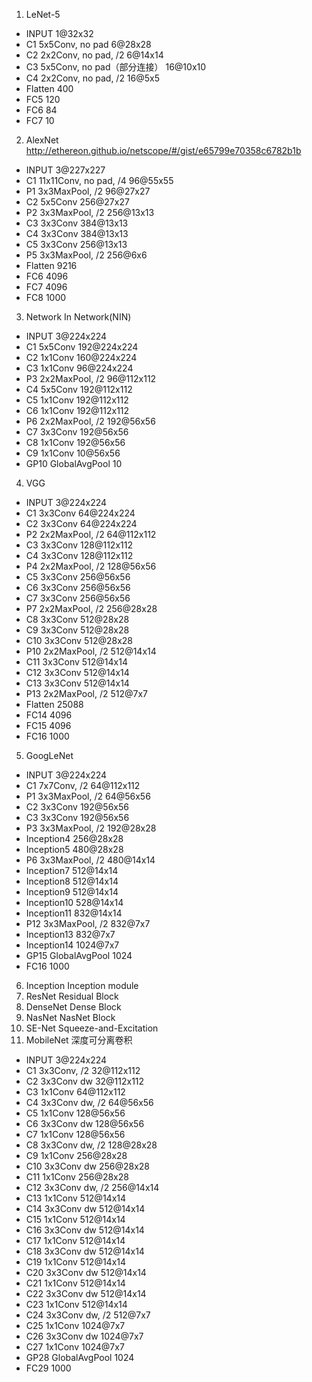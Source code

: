 1. LeNet-5

- INPUT  1@32x32
- C1  5x5Conv, no pad  6@28x28
- C2  2x2Conv, no pad, /2  6@14x14
- C3  5x5Conv, no pad（部分连接）  16@10x10
- C4  2x2Conv, no pad, /2  16@5x5
- Flatten  400
- FC5  120
- FC6  84
- FC7  10

2. AlexNet
http://ethereon.github.io/netscope/#/gist/e65799e70358c6782b1b

- INPUT  3@227x227
- C1  11x11Conv, no pad, /4  96@55x55
- P1  3x3MaxPool, /2  96@27x27
- C2  5x5Conv  256@27x27
- P2  3x3MaxPool, /2  256@13x13
- C3  3x3Conv  384@13x13
- C4  3x3Conv  384@13x13
- C5  3x3Conv  256@13x13
- P5  3x3MaxPool, /2  256@6x6
- Flatten  9216
- FC6  4096
- FC7  4096
- FC8  1000

3. Network In Network(NIN)

- INPUT  3@224x224
- C1  5x5Conv  192@224x224
- C2  1x1Conv  160@224x224
- C3  1x1Conv  96@224x224
- P3  2x2MaxPool, /2  96@112x112
- C4  5x5Conv  192@112x112
- C5  1x1Conv  192@112x112
- C6  1x1Conv  192@112x112
- P6  2x2MaxPool, /2  192@56x56
- C7  3x3Conv  192@56x56
- C8  1x1Conv  192@56x56
- C9  1x1Conv  10@56x56
- GP10  GlobalAvgPool  10

4. VGG

- INPUT  3@224x224
- C1  3x3Conv  64@224x224
- C2  3x3Conv  64@224x224
- P2  2x2MaxPool, /2  64@112x112
- C3  3x3Conv  128@112x112
- C4  3x3Conv  128@112x112
- P4  2x2MaxPool, /2  128@56x56
- C5  3x3Conv  256@56x56
- C6  3x3Conv  256@56x56
- C7  3x3Conv  256@56x56
- P7  2x2MaxPool, /2  256@28x28
- C8  3x3Conv  512@28x28
- C9  3x3Conv  512@28x28
- C10  3x3Conv  512@28x28
- P10  2x2MaxPool, /2  512@14x14
- C11  3x3Conv  512@14x14
- C12  3x3Conv  512@14x14
- C13  3x3Conv  512@14x14
- P13  2x2MaxPool, /2  512@7x7
- Flatten  25088
- FC14  4096
- FC15  4096
- FC16  1000

5. GoogLeNet

- INPUT  3@224x224
- C1  7x7Conv, /2  64@112x112
- P1  3x3MaxPool, /2  64@56x56
- C2  3x3Conv  192@56x56
- C3  3x3Conv  192@56x56
- P3  3x3MaxPool, /2  192@28x28
- Inception4  256@28x28
- Inception5  480@28x28
- P6  3x3MaxPool, /2  480@14x14
- Inception7  512@14x14
- Inception8  512@14x14
- Inception9  512@14x14
- Inception10  528@14x14
- Inception11  832@14x14
- P12  3x3MaxPool, /2  832@7x7
- Inception13  832@7x7
- Inception14  1024@7x7
- GP15  GlobalAvgPool  1024
- FC16  1000

6. Inception    Inception module
7. ResNet    Residual Block
8. DenseNet    Dense Block
9. NasNet    NasNet Block
10. SE-Net    Squeeze-and-Excitation
11. MobileNet    深度可分离卷积

- INPUT  3@224x224
- C1  3x3Conv, /2  32@112x112
- C2  3x3Conv dw  32@112x112
- C3  1x1Conv  64@112x112
- C4  3x3Conv dw, /2  64@56x56
- C5  1x1Conv  128@56x56
- C6  3x3Conv dw  128@56x56
- C7  1x1Conv  128@56x56
- C8  3x3Conv dw, /2  128@28x28
- C9  1x1Conv  256@28x28
- C10  3x3Conv dw  256@28x28
- C11  1x1Conv  256@28x28
- C12  3x3Conv dw, /2  256@14x14
- C13  1x1Conv  512@14x14
- C14  3x3Conv dw  512@14x14
- C15  1x1Conv  512@14x14
- C16  3x3Conv dw  512@14x14
- C17  1x1Conv  512@14x14
- C18  3x3Conv dw  512@14x14
- C19  1x1Conv  512@14x14
- C20  3x3Conv dw  512@14x14
- C21  1x1Conv  512@14x14
- C22  3x3Conv dw  512@14x14
- C23  1x1Conv  512@14x14
- C24  3x3Conv dw, /2  512@7x7
- C25  1x1Conv  1024@7x7
- C26  3x3Conv dw  1024@7x7
- C27  1x1Conv  1024@7x7
- GP28  GlobalAvgPool  1024
- FC29  1000


